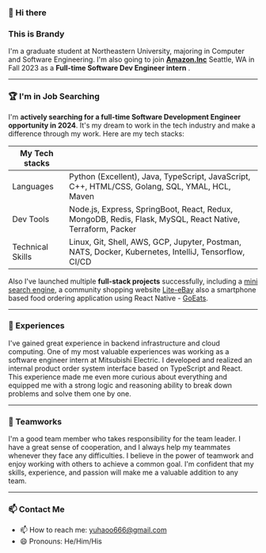 
### 👋 Hi there
### This is Brandy

<!-- I'm a graduate student at Northeastern University, majoring in Computer and Software Engineering. Currently, I'm working as a **Software Engineer Intern** at **[1Thing.Org](https://www.1thing.org/)** Sunnyvale, CA, a non-profit anti-Asian-hate organization. And I'm also going to join **[Amazon.Inc](https://www.aboutamazon.com/)** Seattle, WA in Fall 2023 as a **Full-time Software Dev Engineer intern** .  -->
I'm a graduate student at Northeastern University, majoring in Computer and Software Engineering. I'm also going to join **[Amazon.Inc](https://www.aboutamazon.com/)** Seattle, WA in Fall 2023 as a **Full-time Software Dev Engineer intern** . 


----------------------
### 🏆 I'm in Job Searching

I'm **actively searching for a full-time Software Development Engineer opportunity in 2024**. It's my dream to work in the tech industry and make a difference through my work. 
Here are my tech stacks:

<!-- I've gained a lot of skills and experience throughout my academic and professional journey. I am proficient in several languages and frameworks including JavaScript, Java, TypeScript, Python, HTML, CSS, Node.js, React, Angular, SQL, Express, Bootstrap, Shell Scripting, Terraform and have experience with database like MongoDB, MySQL, SQL Server, MS SQL. I am also have experience working in AWS.  -->

| My Tech stacks         |  |
|----------------------|--------------------------------------------------------|
| Languages            | Python (Excellent), Java, TypeScript, JavaScript, C++, HTML/CSS, Golang, SQL, YMAL, HCL, Maven                        |
| Dev Tools                | Node.js, Express, SpringBoot, React, Redux, MongoDB, Redis, Flask, MySQL, React Native, Terraform, Packer                        |
| Technical Skills | Linux, Git, Shell, AWS, GCP, Jupyter, Postman, NATS, Docker, Kubernetes, IntelliJ, Tensorflow, CI/CD                  |

Also I've launched multiple **full-stack projects** successfully, including a [mini search engine](https://github.com/Hao6666666/mini_msearch), a community shopping website [Lite-eBay](https://github.com/Hao6666666/Lite_eBay) also a smartphone based food ordering application using React Native - [GoEats](https://github.com/Hao6666666/GoEats).

----------------------
### 🔰 Experiences

I've gained great experience in backend infrastructure and cloud computing. One of my most valuable experiences was working as a software engineer intern at Mitsubishi Electric. I developed and realized an internal product order system interface based on TypeScript and React. This experience made me even more curious about everything and equipped me with a strong logic and reasoning ability to break down problems and solve them one by one.

----------------------
### 🫡 Teamworks

I'm a good team member who takes responsibility for the team leader. I have a great sense of cooperation, and I always help my teammates whenever they face any difficulties. I believe in the power of teamwork and enjoy working with others to achieve a common goal. I'm confident that my skills, experience, and passion will make me a valuable addition to any team.

----------------------
### 📫 Contact Me
- 📫 How to reach me: [yuhaoo666@gmail.com](yuhaoo666@gmail.com)
- 😄 Pronouns: He/Him/His
